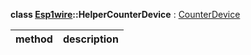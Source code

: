 **class [Esp1wire](./Esp1wire.md)::HelperCounterDevice** : [CounterDevice](./CounterDevice.md)

| method | description |
| --- | --- |
